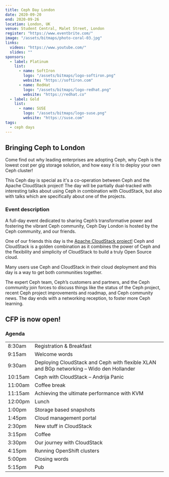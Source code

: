 ```yaml
---
title: Ceph Day London
date: 2020-09-20
end: 2020-09-26
location: London, UK
venue: Student Central, Malet Street, London
register: "https://www.eventbrite.com/"
image: "/assets/bitmaps/photo-coral-03.jpg"
links:
  videos: "https://www.youtube.com/"
  slides: ""
sponsors:
  - label: Platinum
    list:
      - name: SoftIron
        logo: "/assets/bitmaps/logo-softiron.png"
        website: "https://softiron.com"
      - name: RedHat
        logo: "/assets/bitmaps/logo-redhat.png"
        website: "https://redhat.co"
  - label: Gold
    list:
      - name: SUSE
        logo: "/assets/bitmaps/logo-suse.png"
        website: "https://suse.com"
tags:
  - ceph days
---
```


## Bringing Ceph to London

Come find out why leading enterprises are adopting Ceph, why Ceph is the lowest cost per gig storage solution, and how easy it is to deploy your own Ceph cluster!

This Ceph day is special as it's a co-operation between Ceph and the Apache CloudStack project! The day will be partially dual-tracked with interesting talks about using Ceph in combination with CloudStack, but also with talks which are specifically about one of the projects.

### Event description

A full-day event dedicated to sharing Ceph’s transformative power and fostering the vibrant Ceph community, Ceph Day London is hosted by the Ceph community, and our friends.

One of our friends this day is the [Apache CloudStack project!](https://cloudstack.apache.org/) Ceph and CloudStack is a golden combination as it combines the power of Ceph and the flexibility and simplicity of CloudStack to build a truly Open Source cloud.

Many users use Ceph and CloudStack in their cloud deployment and this day is a way to get both communities together.

The expert Ceph team, Ceph’s customers and partners, and the Ceph community join forces to discuss things like the status of the Ceph project, recent Ceph project improvements and roadmap, and Ceph community news. The day ends with a networking reception, to foster more Ceph learning.

## CFP is now open!

### Agenda

<table class="agenda">
  <tbody>
    <tr class="agenda__intermission">
      <td>8:30am</td>
      <td>Registration &amp; Breakfast</td>
    </tr>
    <tr>
      <td>9:15am</td>
      <td>Welcome words</td>
    </tr>
    <tr>
      <td>9:30am</td>
      <td>Deploying CloudStack and Ceph with flexible XLAN and BGp networking &ndash; Wido den Hollander</td>
    </tr>
    <tr>
      <td>10:15am</td>
      <td>Ceph with CloudStack &ndash; Andrija Panic</td>
    </tr>
    <tr class="agenda__intermission">
      <td>11:00am</td>
      <td>Coffee break</td>
    </tr>
    <tr>
      <td>11:15am</td>
      <td>Achieving the ultimate performance with KVM</td>
    </tr>
    <tr class="agenda__intermission">
      <td>12:00pm</td>
      <td>Lunch</td>
    </tr>
    <tr>
      <td>1:00pm</td>
      <td>Storage based snapshots</td>
    </tr>
    <tr>
      <td>1:45pm</td>
      <td>Cloud management portal</td>
    </tr>
    <tr>
      <td>2:30pm</td>
      <td>New stuff in CloudStack</td>
    </tr>
    <tr class="agenda__intermission">
      <td>3:15pm</td>
      <td>Coffee</td>
    </tr>
    <tr>
      <td>3:30pm</td>
      <td>Our journey with CloudStack</td>
    </tr>
    <tr>
      <td>4:15pm</td>
      <td>Running OpenShift clusters</td>
    </tr>
    <tr>
      <td>5:00pm</td>
      <td>Closing words</td>
    </tr>
    <tr class="agenda__intermission">
      <td>5:15pm</td>
      <td>Pub</td>
    </tr>
  </tbody>
</table>
